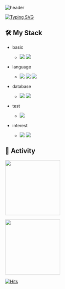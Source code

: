 ![header](https://capsule-render.vercel.app/api?type=waving&color=6994CDEE&text=&animation=twinkling&height=80)

[![Typing SVG](https://readme-typing-svg.demolab.com?font=Alkatra&weight=500&size=45&duration=4000&pause=3&color=6994CDEE&center=false&vCenter=false&multiline=true&repeat=true&width=1000&height=100&lines=Welcome+to+YoungSung's+GitHub!👋)](https://git.io/typing-svg)

<div align="left">
  
  
  ## 🛠️ My Stack
  
  - basic
    - <img src="https://img.shields.io/badge/Node.js-339933?style=flat-square&logo=node.js&logoColor=white"/> <img src="https://img.shields.io/badge/SpringBoot-6DB33F?style=flat-square&logo=SpringBoot&logoColor=white"/>
    
  - language
    - <img src="https://img.shields.io/badge/javascript-F7DF1E?style=flat-square&logo=javascript&logoColor=white"/> <img src="https://img.shields.io/badge/java-007396?style=flat-square&logo=java&logoColor=white"/> <img src="https://img.shields.io/badge/python-3776AB?style=flat-square&logo=python&logoColor=white"/>

  - database
    - <img src="https://img.shields.io/badge/mysql-4479A1?style=flat-square&logo=mysql&logoColor=white"/> <img src="https://img.shields.io/badge/oracle-F80000?style=flat-square&logo=oracle&logoColor=white"/>

  - test
    - <img src="https://img.shields.io/badge/jest-C21325?style=flat-square&logo=jest&logoColor=white"/>

  - interest
    - <img src="https://img.shields.io/badge/typescript-3178C6?style=flat-square&logo=typescript&logoColor=white"/> <img src="https://img.shields.io/badge/Nest.js-E0234E?style=flat-square&logo=nestjs&logoColor=white"/>

  ## 💪 Activity
  <p align="left">
    <img height="180em" src="https://github-readme-stats.vercel.app/api?username=wndudtjd&show_icons=true&theme=tokyonight">
  </p>
  <p align="left">
    <img height="180em" src="https://github-readme-stats.vercel.app/api/top-langs/?username=wndudtjd&layout=compact&color=olor=30,fad0c4,f&theme=tokyonight">
  </p>

  [![Hits](https://hits.seeyoufarm.com/api/count/incr/badge.svg?url=https%3A%2F%2Fgithub.com%2Fwndudtjd&count_bg=%2379C83D&title_bg=%23555555&icon=&icon_color=%23E7E7E7&title=GITHUB&edge_flat=false)](https://hits.seeyoufarm.com)
  
</div>


